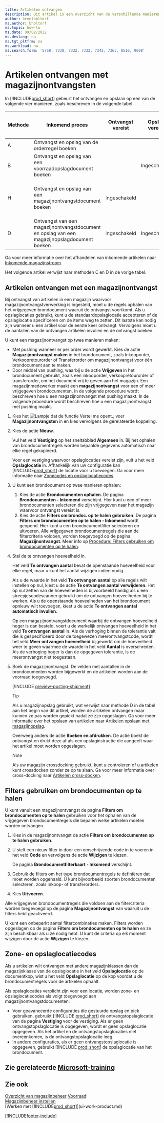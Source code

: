 ```yaml
---
title: Artikelen ontvangen
description: Dit artikel is een overzicht van de verschillende manieren om artikelen in een magazijn te ontvangen met een magazijnontvangst.
author: brentholtorf
ms.author: bholtorf
ms.topic: how-to
ms.date: 09/02/2022
ms.devlang: na
ms.tgt_pltfrm: na
ms.workload: na
ms.search.form: '5768, 7330, 7332, 7333, 7342, 7363, 8510, 9008'
---
```

# <a name="receive-items-with-warehouse-receipts" />Artikelen ontvangen met magazijnontvangsten

In [!INCLUDE[prod_short](includes/prod_short.md)] gebeurt het ontvangen en opslaan op een van de volgende vier manieren, zoals beschreven in de volgende tabel.

|Methode|Inkomend proces|Ontvangst vereist|Opslag vereist|Complexiteitsniveau (meer informatie op [Overzicht van magazijnbeheer](design-details-warehouse-management.md))|  
|------------|---------------------|--------------|----------------|------------|  
|A|Ontvangst en opslag van de orderregel boeken|||Geen specifieke magazijnactiviteit.|  
|B|Ontvangst en opslag van een voorraadopslagdocument boeken||Ingeschakeld|Basis: Order voor order|  
|H|Ontvangst en opslag van een magazijnontvangstdocument boeken|Ingeschakeld||Basis: Geconsolideerde boeking voor ontvangen/verzenden voor meerdere orders.|  
|D|Ontvangst van een magazijnontvangstdocument en opslag van een magazijnopslagdocument boeken|Ingeschakeld|Ingeschakeld|Geavanceerd|  

Ga voor meer informatie over het afhandelen van inkomende artikelen naar [Inkomende magazijnstroom](design-details-inbound-warehouse-flow.md).

Het volgende artikel verwijst naar methoden C en D in de vorige tabel.

## <a name="receive-items-with-a-warehouse-receipt" />Artikelen ontvangen met een magazijnontvangst

Bij ontvangst van artikelen in een magazijn waarvoor magazijnontvangstverwerking is ingesteld, moet u de regels ophalen van het vrijgegeven brondocument waaruit de ontvangst voortkomt. Als u opslaglocaties gebruikt, kunt u de standaardopslaglocatie accepteren of de opslaglocatie specificeren om de items weg te zetten. Dit laatste kan nodig zijn wanneer u een artikel voor de eerste keer ontvangt. Vervolgens moet u de aantallen van de ontvangen artikelen invullen en de ontvangst boeken.  

U kunt een magazijnontvangst op twee manieren maken:

* Met pushing wanneer er per order wordt gewerkt. Kies de actie **Magazijnontvangst maken** in het brondocument, zoals Inkooporder, Verkoopretourorder of Transferorder om magazijnontvangst voor één brondocument aan te maken.
* Door middel van pushing, waarbij u de actie **Vrijgeven** in het brondocument gebruikt, zoals een inkooporder, verkoopretourorder of transferorder, om het document vrij te geven aan het magazijn. Een magazijnmedewerker maakt een **magazijnontvangst** voor een of meer vrijgegeven brondocumenten. In de volgende procedure wordt beschreven hoe u een magazijnontvangst met pushing maakt. In de volgende procedure wordt beschreven hoe u een magazijnontvangst met pushing maakt.

1. Kies het ![Lampje dat de functie Vertel me opent.](media/ui-search/search_small.png "Vertel me wat u wilt doen"), voer **Magazijnontvangsten** in en kies vervolgens de gerelateerde koppeling.  
2. Kies de actie **Nieuw**.  

    Vul het veld **Vestiging** op het sneltabblad **Algemeen** in. Bij het ophalen van brondocumentregels worden bepaalde gegevens automatisch naar elke regel gekopieerd.

    Voor een vestiging waarvoor opslaglocaties vereist zijn, vult u het veld **Opslaglocatie** in. Afhankelijk van uw configuratie kan [!INCLUDE[prod_short](includes/prod_short.md)] de locatie voor u toevoegen. Ga voor meer informatie naar [Zonecodes en opslaglocatiecodes](warehouse-how-receive-items.md#zone-and-bin-codes).  

3. U kunt een brondocument op twee manieren ophalen:

    1. Kies de actie **Brondocumenten ophalen**. De pagina **Brondocumenten - Inkomend** verschijnt. Hier kunt u een of meer brondocumenten selecteren die zijn vrijgegeven naar het magazijn waarvoor ontvangst vereist is.
    2. Kies de actie **Filters om brondoc. op te halen gebruiken**. De pagina **Filters om brondocumenten op te halen - Inkomend** wordt geopend. Hier kunt u een brondocumentfilter selecteren en uitvoeren. Alle vrijgegeven brondocumentregels die aan de filtercriteria voldoen, worden toegevoegd op de pagina **Magazijnontvangst**. Meer info op [Procedure: Filters gebruiken om brondocumenten op te halen](warehouse-how-receive-items.md#how-to-use-filters-to-get-source-documents).

4. Stel de te ontvangen hoeveelheid in.

    Het veld **Te ontvangen aantal** bevat de openstaande hoeveelheid voor elke regel, maar u kunt het aantal wijzigen indien nodig. 

    Als u de waarde in het veld **Te ontvangen aantal** op alle regels wilt instellen op nul, kiest u de actie **Te ontvangen aantal verwijderen**. Het op nul zetten van de hoeveelheden is bijvoorbeeld handig als u een streepjescodescanner gebruikt om de ontvangen hoeveelheden bij te werken. Als u de openstaande hoeveelheden van het brondocument opnieuw wilt toevoegen, kiest u de actie **Te ontvangen aantal automatisch invullen**.  

    Op een magazijnontvangstdocument waarbij de ontvangen hoeveelheid hoger is dan besteld, voert u de werkelijk ontvangen hoeveelheid in het veld **Te ontvangen aantal** in. Als de verhoging binnen de tolerantie valt die is gespecificeerd door de toegewezen meerontvangstcode, wordt het veld **Meer ontvangen hoeveelheid** bijgewerkt om de hoeveelheid weer te geven waarmee de waarde in het veld **Aantal** is overschreden. Als de verhoging hoger is dan de opgegeven tolerantie, is de meerontvangst niet toegestaan.

5. Boek de magazijnontvangst. De velden met aantallen in de brondocumenten worden bijgewerkt en de artikelen worden aan de voorraad toegevoegd.  

    [!INCLUDE [preview-posting-shipment](includes/preview-posting-shipment.md)]

    > [!TIP]
    > Als u magazijnopslag gebruikt, wat verwijst naar methode D in de tabel aan het begin van dit artikel, worden de artikelen ontvangen maar kunnen ze pas worden gepickt nadat ze zijn opgeslagen. Ga voor meer informatie over het opslaan van artikelen naar [Artikelen opslaan met magazijnopslag](warehouse-how-to-put-items-away-with-warehouse-put-aways.md).
    >
    > Overweeg anders de actie **Boeken en afdrukken**. De actie boekt de ontvangst en drukt deze af als een opslaginstructie die aangeeft waar het artikel moet worden opgeslagen.

    > [!NOTE]  
    > Als uw magazijn crossdocking gebruikt, kunt u controleren of u artikelen kunt crossdocken zonder ze op te slaan. Ga voor meer informatie over cross-docking naar [Artikelen cross-docken](warehouse-how-to-cross-dock-items.md).

## <a name="how-to-use-filters-to-get-source-documents" />Filters gebruiken om brondocumenten op te halen

U kunt vanuit een magazijnontvangst de pagina **Filters om brondocumenten op te halen** gebruiken voor het ophalen van de vrijgegeven brondocumentregels die bepalen welke artikelen moeten worden ontvangen.

1. Kies in de magazijnontvangst de actie **Filters om brondocumenten op te halen gebruiken**.
2. U stelt een nieuw filter in door een omschrijvende code in te voeren in het veld **Code** en vervolgens de actie **Wijzigen** te kiezen.

    De pagina **Brondocumentfilterkaart - Inkomend** verschijnt.

3. Gebruik de filters om het type brondocumentregels te definiëren dat moet worden opgehaald. U kunt bijvoorbeeld soorten brondocumenten selecteren, zoals inkoop- of transferorders.
4. Kies **Uitvoeren**.  

Alle vrijgegeven brondocumentregels die voldoen aan de filtercriteria worden toegevoegd op de pagina **Magazijnontvangst** van waaruit u de filters hebt geactiveerd.

U kunt een onbeperkt aantal filtercombinaties maken. Filters worden opgeslagen op de pagina **Filters om brondocumenten op te halen** en ze zijn beschikbaar als u ze nodig hebt. U kunt de criteria op elk moment wijzigen door de actie **Wijzigen** te kiezen.

## <a name="zone-and-bin-codes" />Zone- en opslaglocatiecodes

Als u artikelen wilt ontvangen met andere magazijnklassen dan de magazijnklasse van de opslaglocatie in het veld **Opslaglocatie** op de documentkop, wist u het veld **Opslaglocatie** op de kop voordat u de brondocumentregels voor de artikelen ophaalt.  
<!-- TBD, table with comparison of various options-->

Als opslaglocaties verplicht zijn voor een locatie, worden zone- en opslaglocatiecodes als volgt toegevoegd aan magazijnontvangstdocumenten:

* Voor geavanceerde configuraties die gestuurde opslag en pick gebruiken, gebruikt [!INCLUDE [prod_short](includes/prod_short.md)] de ontvangstopslaglocatie van de pagina **Vestiging** voor de vestiging. Als er geen ontvangstopslaglocatie is opgegeven, wordt er geen opslaglocatie opgegeven. Als het artikel en de ontvangstopslaglocaties niet overeenkomen, is de ontvangstopslaglocatie leeg.
* In andere configuraties, als er geen ontvangstopslaglocatie is opgegeven, gebruikt [!INCLUDE [prod_short](includes/prod_short.md)] de opslaglocatie van het brondocument.

## <a name="see-related-microsoft-training" />Zie gerelateerde [Microsoft-training](/training/modules/receive-invoice-dynamics-d365-business-central/index)

## <a name="see-also" />Zie ook

[Overzicht van magazijnbeheer](design-details-warehouse-management.md)
[Voorraad](inventory-manage-inventory.md)  
[Magazijnbeheer instellen](warehouse-setup-warehouse.md)  
[Werken met [!INCLUDE[prod_short](includes/prod_short.md)]](ui-work-product.md)  

[!INCLUDE[footer-include](includes/footer-banner.md)]
